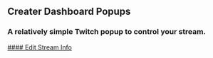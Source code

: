 ## Creater Dashboard Popups
### A relatively simple Twitch popup to control your stream.

[#### Edit Stream Info](./EditStreamInfo.html)
